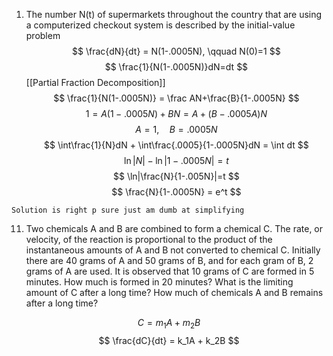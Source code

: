 1. The number N(t) of supermarkets throughout the country that are using a computerized checkout system is described by the initial-value problem
$$ \frac{dN}{dt} = N(1-.0005N), \qquad N(0)=1 $$
$$ \frac{1}{N(1-.0005N)}dN=dt $$
[[Partial Fraction Decomposition]]
$$  \frac{1}{N(1-.0005N)} = \frac AN+\frac{B}{1-.0005N}  $$
$$  1 = A(1-.0005N)+BN = A + (B-.0005A)N  $$
$$ A = 1, \quad B = .0005N $$
$$ \int\frac{1}{N}dN + \int\frac{.0005}{1-.0005N}dN = \int dt $$
$$ \ln|N| - \ln|1-.0005N| = t $$
$$ \ln|\frac{N}{1-.005N}|=t $$
$$ \frac{N}{1-.0005N} = e^t $$
```ad-note
Solution is right p sure just am dumb at simplifying
```

11. Two chemicals A and B are combined to form a chemical C. The rate, or velocity, of the reaction is proportional to the product of the instantaneous amounts of A and B not converted to chemical C. Initially there are 40 grams of A and 50 grams of B, and for each gram of B, 2 grams of A are used. It is observed that 10 grams of C are formed in 5 minutes. How much is formed in 20 minutes? What is the limiting amount of C after a long time? How much of chemicals A and B remains after a long time?

$$ C= m_1A + m_2B $$
$$ \frac{dC}{dt} = k_1A + k_2B $$

